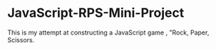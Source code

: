 # JavaScript-RPS-Mini-Project
This is my attempt at constructing a JavaScript game  , "Rock, Paper, Scissors. 

